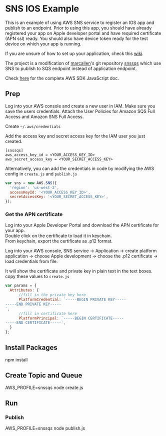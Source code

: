 # SNS IOS Example

This is an example of using AWS SNS service to register an IOS app and publish to an endpoint. Prior to using this app, you should have already registered your app on Apple developer portal and have required certificate (APN ssl) ready. You should also have device token ready for the test device on which your app is running.

If you are unsure of how to set up your application, check this [wiki](https://github.com/LiTingWong/notes/wiki/Preparing-Device-for-APN-with-AWS).

The project is a modification of [marcallen](https://github.com/markcallen)'s git repository [snssqs](https://github.com/markcallen/snssqs) which use SNS to publish to SQS endpoint instead of application endpoint.

Check [here](http://docs.aws.amazon.com/AWSJavaScriptSDK/latest/AWS/SNS.html#publish-property) for the complete AWS SDK JavaScript doc.

## Prep
Log into your AWS console and create a new user in IAM. Make sure you save the users credentials.
Attach the User Policies for Amazon SQS Full Access and Amazon SNS Full Access.  

Create `~/.aws/credentials`

Add the access key and secret access key for the IAM user you just created.
```
[snssqs]
aws_access_key_id = <YOUR_ACCESS_KEY_ID>
aws_secret_access_key = <YOUR_SECRET_ACCESS_KEY>
```

Alternatively, you can add the credentials in code by modifying the AWS config in `create.js` and `publish.js`
```JavaScript
var sns = new AWS.SNS({
  'region': 'us-west-2',
  accessKeyId: '<YOUR_ACCESS_KEY_ID>',
  secretAccessKey: '<YOUR_SECRET_ACCESS_KEY>',
});
```

### Get the APN certificate
Log into your Apple Developer Portal and download the APN certificate for your app.  
Double click on the certificate to load it in keychain.  
From keychain, export the certificate as .p12 format.

Log into your AWS console, SNS service -> Application -> create platform application -> choose Apple development -> choose the .p12 certificate -> load credentials from file.

It will show the certificate and private key in plain text in the text boxes. copy these values to `create.js`
```JavaScript
var params = {
  Attributes: {
      //fill in the private key here
      PlatformCredential: `-----BEGIN PRIVATE KEY-----
-----END PRIVATE KEY-----
`,
      //fill in certificate here
      PlatformPrincipal: `-----BEGIN CERTIFICATE-----
-----END CERTIFICATE-----`,
  }
};
```



## Install Packages

npm install

## Create Topic and Queue

AWS_PROFILE=snssqs node create.js

## Run

### Publish
AWS_PROFILE=snssqs node publish.js
